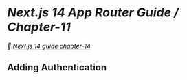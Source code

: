 # _Next.js 14 App Router Guide / Chapter-11_

_📎 [Next.js 14 guide chapter-14](https://nextjs.org/learn/dashboard-app/adding-authentication)_

## Adding Authentication

